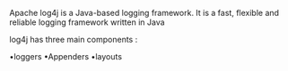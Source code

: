 Apache log4j is a  Java-based logging framework.
It is a fast, flexible and reliable logging framework written in Java

log4j has three main components :

•loggers
•Appenders
•layouts
